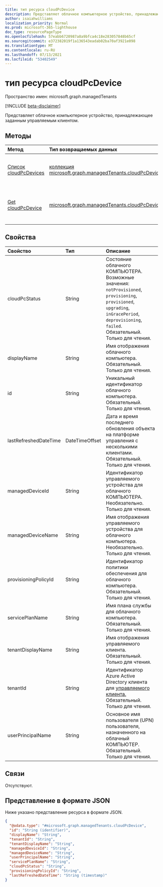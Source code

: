 ```yaml
---
title: тип ресурса cloudPcDevice
description: Представляет облачное компьютерное устройство, принадлежающее заданным управляемым клиентом.
author: isaiahwilliams
localization_priority: Normal
ms.prod: microsoft-365-lighthouse
doc_type: resourcePageType
ms.openlocfilehash: 57eabb6720987a8a9bfca4c18e283057848b65cf
ms.sourcegitcommit: e372382019f1a136543eadab02ba70af3921e098
ms.translationtype: MT
ms.contentlocale: ru-RU
ms.lasthandoff: 07/13/2021
ms.locfileid: "53402549"
---
```

# <a name="cloudpcdevice-resource-type"></a>тип ресурса cloudPcDevice

Пространство имен: microsoft.graph.managedTenants

[!INCLUDE [beta-disclaimer](../../includes/beta-disclaimer.md)]

Представляет облачное компьютерное устройство, принадлежающее заданным управляемым клиентом.

## <a name="methods"></a>Методы
|Метод|Тип возвращаемых данных|Описание|
|:---|:---|:---|
|[Список cloudPcDevices](../api/managedtenants-managedtenant-list-cloudpcdevices.md)|[коллекция microsoft.graph.managedTenants.cloudPcDevice](../resources/managedtenants-cloudpcdevice.md)|Получите список объектов [cloudPcDevice](../resources/managedtenants-cloudpcdevice.md) и их свойств.|
|[Get cloudPcDevice](../api/managedtenants-cloudpcdevice-get.md)|[microsoft.graph.managedTenants.cloudPcDevice](../resources/managedtenants-cloudpcdevice.md)|Ознакомьтесь с свойствами и отношениями объекта [cloudPcDevice.](../resources/managedtenants-cloudpcdevice.md)|

## <a name="properties"></a>Свойства
|Свойство|Тип|Описание|
|:---|:---|:---|
|cloudPcStatus|String|Состояние облачного КОМПЬЮТЕРА. Возможные значения: `notProvisioned`, `provisioning`, `provisioned`, `upgrading`, `inGracePeriod`, `deprovisioning`, `failed`. Обязательный. Только для чтения.|
|displayName|String|Имя отображения облачного компьютера. Обязательный. Только для чтения.|
|id|String|Уникальный идентификатор облачного компьютера. Обязательный. Только для чтения.|
|lastRefreshedDateTime|DateTimeOffset|Дата и время последнего обновления объекта на платформе управления с несколькими клиентами. Обязательный. Только для чтения.|
|managedDeviceId|String|Идентификатор управляемого устройства для облачного КОМПЬЮТЕРА. Необязательно. Только для чтения.|
|managedDeviceName|String|Имя отображения управляемого устройства для облачного компьютера. Необязательно. Только для чтения.|
|provisioningPolicyId|String|Идентификатор политики обеспечения для облачного компьютера. Обязательный. Только для чтения.|
|servicePlanName|String|Имя плана службы для облачного компьютера. Обязательный. Только для чтения.|
|tenantDisplayName|String|Имя отображения управляемого клиента. Обязательный. Только для чтения.|
|tenantId|String|Идентификатор Azure Active Directory клиента для [управляемого клиента.](../resources/managedtenants-tenant.md) Обязательный. Только для чтения.|
|userPrincipalName|String|Основное имя пользователя (UPN) пользователя, назначенного на облачный КОМПЬЮТЕР. Обязательный. Только для чтения.|

## <a name="relationships"></a>Связи
Отсутствуют.

## <a name="json-representation"></a>Представление в формате JSON
Ниже указано представление ресурса в формате JSON.
<!-- {
  "blockType": "resource",
  "keyProperty": "id",
  "@odata.type": "microsoft.graph.managedTenants.cloudPcDevice",
  "baseType": "microsoft.graph.entity",
  "openType": true
}
-->
``` json
{
  "@odata.type": "#microsoft.graph.managedTenants.cloudPcDevice",
  "id": "String (identifier)",
  "displayName": "String",
  "tenantId": "String",
  "tenantDisplayName": "String",
  "managedDeviceId": "String",
  "managedDeviceName": "String",
  "userPrincipalName": "String",
  "servicePlanName": "String",
  "cloudPcStatus": "String",
  "provisioningPolicyId": "String",
  "lastRefreshedDateTime": "String (timestamp)"
}
```
